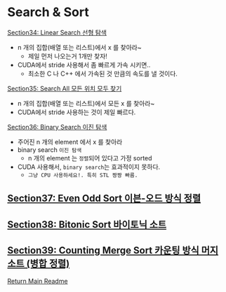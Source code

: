 # Search & Sort

[Section34: Linear Search 선형 탐색](./doc/section34.md)
- n 개의 집합(배열 또는 리스트)에서 x 를 찾아라~ 
  - 제일 먼저 나오는거 1개만 찾자!
- CUDA에서 stride 사용해서 좀 빠르게 가속 시키면..
  - 최소한 C 나 C++ 에서 가속된 것 만큼의 속도를 낼 것이다.

[Section35: Search All 모든 위치 모두 찾기](./doc/section35.md)
- n 개의 집합(배열 또는 리스트)에서 모든 x 를 찾아라~
- CUDA에서 stride 사용하는 것이 제일 빠르다. 

[Section36: Binary Search 이진 탐색](./doc/section36.md)
- 주어진 n 개의 element 에서 x 를 찾아라
- binary search `이진 탐색`
  - n 개의 element 는 `정렬`되어 있다고 가정 sorted
- CUDA 사용해서, `binary search`는 효과적이지 못하다.
  - `그냥 CPU 사용하세요!. 특히 STL 짱짱 빠름.`

[Section37: Even Odd Sort 이븐-오드 방식 정렬](./doc/section37.md)
- 
  
[Section38: Bitonic Sort 바이토닉 소트](./doc/section38.md)
- 

[Section39: Counting Merge Sort 카운팅 방식 머지 소트 (병합 정렬)](./doc/section39.md)
- 
  
[Return Main Readme](../README.md)  



